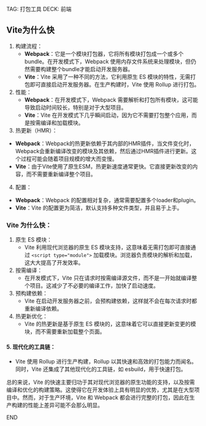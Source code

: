 
TAG: 打包工具
DECK: 前端

## Vite为什么快
1. 构建流程：
	- **Webpack**：它是一个模块打包器，它将所有模块打包成一个或多个bundle。在开发模式下，Webpack 使用内存文件系统来处理模块，但仍然需要构建整个bundle才能启动开发服务器。
	- **Vite**：Vite 采用了一种不同的方法，它利用原生 ES 模块的特性，无需打包即可直接启动开发服务器。在生产构建时，Vite 使用 Rollup 进行打包。
2. 性能：
	- **Webpack**：在开发模式下，Webpack 需要解析和打包所有模块，这可能导致启动时间较长，特别是对于大型项目。
	- **Vite**：Vite 在开发模式下几乎瞬间启动，因为它不需要打包整个应用，而是按需编译和加载模块。
3. 热更新（HMR）：
- **Webpack**：Webpack的热更新依赖于其内部的HMR插件，当文件变化时，Webpack会重新编译改变的模块及其依赖，然后通过HMR插件进行更新。这个过程可能会随着项目规模的增大而变慢。
- **Vite**：由于Vite使用了原生ESM，热更新速度通常更快。它直接更新改变的内容，而不需要重新编译整个项目。
4. 配置：
- **Webpack**：Webpack 的配置相对复杂，通常需要配置多个loader和plugin。
- **Vite**：Vite 的配置更为简洁，默认支持多种文件类型，并且易于上手。

### Vite 为什么快：
1. 原生 ES 模块：
	- Vite 利用现代浏览器的原生 ES 模块支持，这意味着无需打包即可直接通过 `<script type="module">` 加载模块。浏览器负责模块的解析和加载，这大大提高了开发效率。
2. 按需编译：
	- 在开发模式下，Vite 只在请求时按需编译源文件，而不是一开始就编译整个项目。这减少了不必要的编译工作，加快了启动速度。
3. 预构建依赖：
	- Vite 在启动开发服务器之前，会预构建依赖，这样就不会在每次请求时都重新编译依赖。
4. 热更新优化：
	- Vite 的热更新是基于原生 ES 模块的，这意味着它可以直接更新变更的模块，而不需要重新加载整个页面。
#### 5. 现代化的工具链：
- Vite 使用 Rollup 进行生产构建，Rollup 以其快速和高效的打包能力而闻名。同时，Vite 还集成了其他现代化的工具链，如 esbuild，用于快速打包。

总的来说，Vite 的快速主要归功于其对现代浏览器的原生功能的支持，以及按需编译和优化的构建策略。这使得它在开发体验上具有明显的优势，尤其是在大型项目中。然而，对于生产环境，Vite 和 Webpack 都会进行完整的打包，因此在生产构建的性能上差异可能不会那么明显。

END
<!--ID: 1725796414244-->

